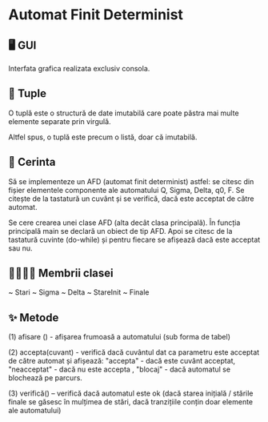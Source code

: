 # Automat  Finit Determinist

## 🖥️ GUI

Interfata grafica realizata exclusiv consola.

## 📜 Tuple

O tuplă este o structură de date imutabilă care poate păstra mai multe elemente separate prin virgulă.

Altfel spus, o tuplă este precum o listă, doar că imutabilă. 

## 🦊 Cerinta

Să se implementeze un AFD (automat finit determinist) astfel: se citesc din fișier elementele componente ale automatului Q, Sigma, Delta, q0, F. Se citește de la tastatură un cuvânt și se verifică, dacă este acceptat de către automat. 

Se cere crearea unei clase AFD (alta decât clasa principală). În funcția principală main se declară un obiect de tip AFD. Apoi se citesc de la tastatură cuvinte (do-while) și pentru fiecare se afișează dacă este acceptat sau nu.

## 👨‍👩‍👧‍👦 Membrii clasei

~ Stari
~ Sigma
~ Delta
~ StareInit
~ Finale 

## ✨ Metode 

(1)  afisare () - afișarea frumoasă a automatului (sub forma de tabel)

(2) accepta(cuvant) - verifică dacă cuvântul dat ca parametru este acceptat de către 
automat și afișează: "accepta" - dacă este cuvânt acceptat, "neacceptat" - dacă nu este accepta , "blocaj" - dacă automatul se blochează pe parcurs.

(3) verifică() – verifică dacă automatul este ok (dacă starea inițială / stările finale se 
găsesc în mulțimea de stări, dacă tranzițiile conțin doar elemente ale automatului) 
